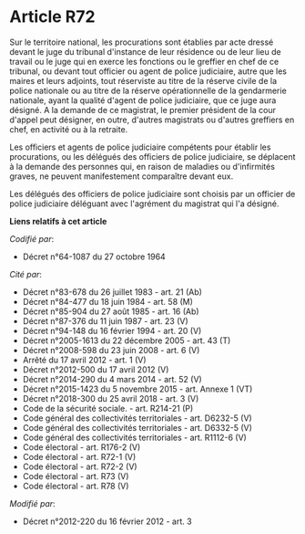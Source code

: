 # Article R72

Sur le territoire national, les procurations sont établies par acte dressé devant le juge du tribunal d'instance de leur
résidence ou de leur lieu de travail ou le juge qui en exerce les fonctions ou le greffier en chef de ce tribunal, ou devant
tout officier ou agent  de police judiciaire, autre que les maires et leurs adjoints, tout réserviste au titre de la réserve
civile de la police nationale ou au titre de la réserve opérationnelle de la gendarmerie nationale, ayant la qualité d'agent
de police judiciaire, que ce juge aura désigné. A la demande de ce magistrat, le premier président de la cour d'appel peut
désigner, en outre, d'autres magistrats ou d'autres greffiers en chef, en activité ou à la retraite.

Les officiers et agents de police judiciaire compétents pour établir les procurations, ou les délégués des officiers de
police judiciaire, se déplacent à la demande des personnes qui, en raison de maladies ou d'infirmités graves, ne peuvent
manifestement comparaître devant eux.

Les délégués des officiers de police judiciaire sont choisis par un officier de police judiciaire déléguant avec l'agrément
du magistrat qui l'a désigné.

**Liens relatifs à cet article**

_Codifié par_:

  - Décret n°64-1087 du 27 octobre 1964

_Cité par_:

  - Décret n°83-678 du 26 juillet 1983 - art. 21 (Ab)
  - Décret n°84-477 du 18 juin 1984 - art. 58 (M)
  - Décret n°85-904 du 27 août 1985 - art. 16 (Ab)
  - Décret n°87-376 du 11 juin 1987 - art. 23 (V)
  - Décret n°94-148 du 16 février 1994 - art. 20 (V)
  - Décret n°2005-1613 du 22 décembre 2005 - art. 43 (T)
  - Décret n°2008-598 du 23 juin 2008 - art. 6 (V)
  - Arrêté du 17 avril 2012 - art. 1 (V)
  - Décret n°2012-500 du 17 avril 2012 (V)
  - Décret n°2014-290 du 4 mars 2014 - art. 52 (V)
  - Décret n°2015-1423 du 5 novembre 2015 - art. Annexe 1 (VT)
  - Décret n°2018-300 du 25 avril 2018 - art. 3 (V)
  - Code de la sécurité sociale. - art. R214-21 (P)
  - Code général des collectivités territoriales - art. D6232-5 (V)
  - Code général des collectivités territoriales - art. D6332-5 (V)
  - Code général des collectivités territoriales - art. R1112-6 (V)
  - Code électoral - art. R176-2 (V)
  - Code électoral - art. R72-1 (V)
  - Code électoral - art. R72-2 (V)
  - Code électoral - art. R73 (V)
  - Code électoral - art. R78 (V)

_Modifié par_:

  - Décret n°2012-220 du 16 février 2012 - art. 3
